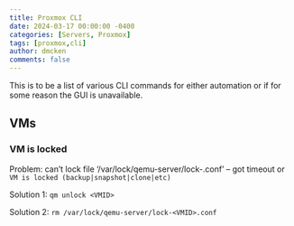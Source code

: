 ```yaml
---
title: Proxmox CLI
date: 2024-03-17 00:00:00 -0400
categories: [Servers, Proxmox]
tags: [proxmox,cli]
author: dmcken 
comments: false
---
```


This is to be a list of various CLI commands for either automation or if for some reason the GUI is unavailable.


## VMs

### VM is locked

Problem: can’t lock file ‘/var/lock/qemu-server/lock-<VMID>.conf’ – got timeout or `VM is locked (backup|snapshot|clone|etc)`

Solution 1:
`qm unlock <VMID>`

Solution 2:
`rm /var/lock/qemu-server/lock-<VMID>.conf`


